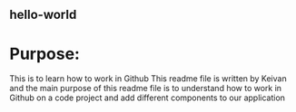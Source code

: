 ## hello-world
# Purpose:
This is to learn how to work in Github
This readme file is written by Keivan and the main
purpose of this readme file is to understand how
to work in Github on a code project and add different
components to our application
